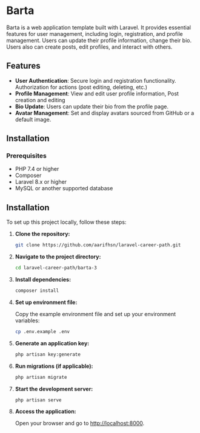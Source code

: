 # Barta

Barta is a web application template built with Laravel. It provides essential features for user management, including login, registration, and profile management. Users can update their profile information, change their bio. Users also can create posts, edit profiles, and interact with others.

## Features

-   **User Authentication**: Secure login and registration functionality. Authorization for actions (post editing, deleting, etc.)
-   **Profile Management**: View and edit user profile information, Post creation and editing
-   **Bio Update**: Users can update their bio from the profile page.
-   **Avatar Management**: Set and display avatars sourced from GitHub or a default image.

## Installation

### Prerequisites

-   PHP 7.4 or higher
-   Composer
-   Laravel 8.x or higher
-   MySQL or another supported database

## Installation

To set up this project locally, follow these steps:

1. **Clone the repository:**

    ```bash
    git clone https://github.com/aarifhsn/laravel-career-path.git
    ```

2. **Navigate to the project directory:**

    ```bash
    cd laravel-career-path/barta-3
    ```

3. **Install dependencies:**

    ```bash
    composer install
    ```

4. **Set up environment file:**

    Copy the example environment file and set up your environment variables:

    ```bash
    cp .env.example .env
    ```

5. **Generate an application key:**

    ```bash
    php artisan key:generate
    ```

6. **Run migrations (if applicable):**

    ```bash
    php artisan migrate
    ```

7. **Start the development server:**

    ```bash
    php artisan serve
    ```

8. **Access the application:**

    Open your browser and go to [http://localhost:8000](http://localhost:8000).
